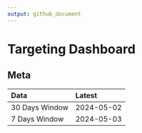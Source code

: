 ```yaml
---
output: github_document
---
```


# Targeting Dashboard



## Meta


|Data           |Latest     |
|:--------------|:----------|
|30 Days Window |2024-05-02 |
|7 Days Window  |2024-05-03 |

